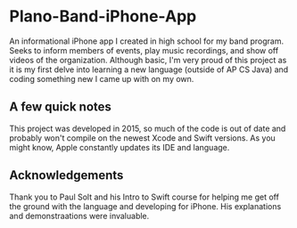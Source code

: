 # Plano-Band-iPhone-App
An informational iPhone app I created in high school for my band program. Seeks to inform members of events, play music recordings, and show off videos of the organization. Although basic, I'm very proud of this project as it is my first delve into learning a new language (outside of AP CS Java) and coding something new I came up with on my own.

## A few quick notes
This project was developed in 2015, so much of the code is out of date and probably won't compile on the newest Xcode and Swift versions. As you might know, Apple constantly updates its IDE and language.


## Acknowledgements
Thank you to Paul Solt and his Intro to Swift course for helping me get off the ground with the language and developing for iPhone. His explanations and demonstraations were invaluable.
